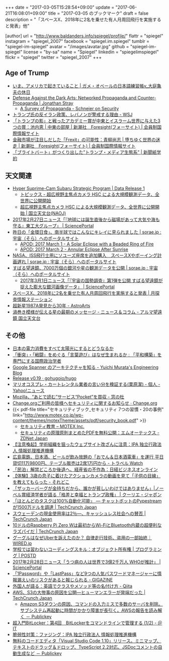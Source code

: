 +++
date = "2017-03-05T15:28:54+09:00"
update = "2017-06-21T16:08:01+09:00"
title = "2017-03-05 のブックマーク"
draft = false
description = "「スペースX、2018年に2名を乗せた有人月周回飛行を実施すると発表」他"

[author]
  url = "http://www.baldanders.info/spiegel/profile/"
  flattr = "spiegel"
  instagram = "spiegel_2007"
  facebook = "spiegel.im.spiegel"
  tumblr = "spiegel-im-spiegel"
  avatar = "/images/avatar.jpg"
  github = "spiegel-im-spiegel"
  license = "by-sa"
  name = "Spiegel"
  linkedin = "spiegelimspiegel"
  flickr = "spiegel"
  twitter = "spiegel_2007"
+++

## Age of Trump

- [いま、アメリカで起きていること | ガメ・オベールの日本語練習帳v_大庭亀夫の休日](https://gamayauber1001.wordpress.com/2017/02/27/trump/)
- [Defense Against the Dark Arts: Networked Propaganda and Counter-Propaganda | Jonathan Stray](http://jonathanstray.com/networked-propaganda-and-counter-propaganda)
    - [A Survey of Propaganda - Schneier on Security](https://www.schneier.com/blog/archives/2017/02/a_survey_of_pro.html)
- [トランプ氏の反イラン政策、レバノンが警戒する理由 - WSJ](http://jp.wsj.com/articles/SB10766636087242413531904582646252193905784)
- [「トランプの影」と戦ったアカデミー賞が中東とイスラーム世界に与えた3つの賞：池内恵 | 中東の部屋 | 新潮社　Foresight(フォーサイト) | 会員制国際情報サイト](http://www.fsight.jp/articles/-/42048)
- [金融市場が注目しだした「Frexit」の可能性：青柳尚志 | 堕ちゆく世界の迷走 | 新潮社　Foresight(フォーサイト) | 会員制国際情報サイト](http://www.fsight.jp/articles/-/42057)
- [「ブライトバート」がつくり出した”トランプ・メディア生態系” | 新聞紙学的](https://kaztaira.wordpress.com/2017/03/04/%e3%80%8c%e3%83%96%e3%83%a9%e3%82%a4%e3%83%88%e3%83%90%e3%83%bc%e3%83%88%e3%80%8d%e3%81%8c%e3%81%a4%e3%81%8f%e3%82%8a%e5%87%ba%e3%81%97%e3%81%9f%e3%83%88%e3%83%a9%e3%83%b3%e3%83%97%e3%83%bb%e3%83%a1/)

## 天文関連

- [Hyper Suprime-Cam Subaru Strategic Program | Data Release 1](https://hsc-release.mtk.nao.ac.jp/doc/)
    - [トピックス - 超広視野主焦点カメラ HSC による大規模観測データ、全世界に公開開始](http://subarutelescope.org/Topics/2017/02/27/j_index.html)
    - [超広視野主焦点カメラ HSC による大規模観測データ、全世界に公開開始 | 国立天文台(NAOJ)](http://www.nao.ac.jp/news/topics/2017/20170228-subaru.html)
- [2017年2月27日ニュース「『地球には誕生直後から磁場があって大気や海も守る』東工大グループ」 | SciencePortal](http://scienceportal.jst.go.jp/news/newsflash_review/newsflash/2017/02/20170227_01.html)
- [昨日の「金環日食」、南半球ではこんなにキレイに見られました | sorae.jp : 宇宙（そら）へのポータルサイト](http://sorae.jp/030201/2017_02_27_sun.html)
    - [APOD: 2017 March 1 - A Solar Eclipse with a Beaded Ring of Fire](https://apod.nasa.gov/apod/ap170301.html)
    - [APOD: 2017 March 2 - Annular Eclipse After Sunrise](https://apod.nasa.gov/apod/ap170302.html)
- [NASA、ISS飛行士用にソユーズ座席を追加購入　スペースXやボーイング計画遅れ | sorae.jp : 宇宙（そら）へのポータルサイト](http://sorae.jp/030201/2017_03_01_nasa.html)
- [すばる望遠鏡、7000万個の銀河や星の観測データを公開 | sorae.jp : 宇宙（そら）へのポータルサイト](http://sorae.jp/030201/2017_03_01_subaru.html)
    - [2017年3月1日ニュース「『宇宙の国勢調査』第1弾を公開 すばる望遠鏡が捉えた膨大な銀河画像データ」 | SciencePortal](http://scienceportal.jst.go.jp/news/newsflash_review/newsflash/2017/03/20170301_01.html)
- [スペースX、2018年に2名を乗せた有人月周回飛行を実施すると発表 | 月探査情報ステーション](http://moonstation.jp/blog/lunarexp/spacex-announced-manned-space-flight-to-the-moon-and-back-in-2018)
- [超新星1987A発見から30年 - AstroArts](http://www.astroarts.co.jp/article/hl/a/8983_sn1987a)
- [渦巻き模様が伝える星の最期のメッセージ - ニュース＆コラム - アルマ望遠鏡 国立天文台](http://alma.mtk.nao.ac.jp/j/news/info/2017/0303post_698.html)

## その他

- [日本の電力消費をすべて太陽光にするとどうなるか](http://thutmose.blog.jp/archives/69589222.html)
- [「衝突」・「戦闘」をめぐる「言葉遊び」はなぜ生まれるか : 「平和構築」を専門にする国際政治学者](http://shinodahideaki.blog.jp/archives/14255942.html)
- [Google Spanner のアーキテクチャを知る - Yuichi Murata's Engineering Blog](http://yuichi1004.hatenablog.com/entry/2017/02/26/162204)
- [Release v0.19 · gohugoio/hugo](https://github.com/gohugoio/hugo/releases/tag/v0.19)
- [マリオコスプレ・カートレンタル業者の言い分を検証する(栗原潔) - 個人 - Yahoo!ニュース](https://news.yahoo.co.jp/byline/kuriharakiyoshi/20170227-00068168/)
- [Mozilla、“あとで読む”サービス“Pocket”を買収 - 窓の杜](http://forest.watch.impress.co.jp/docs/news/1046685.html)
- [Change.orgご利用の皆様へセキュリティに関するお知らせ · Change.org](https://www.change.org/l/jp/cloudflare_security)
- {{< pdf-file title="セキュリティブック_セキュリティ 7つの習慣・20の事例" link="http://www.motex.co.jp/wp-content/themes/motexTheme/assets/pdf/security_book.pdf" >}}
    - [セキュリティ教育 – MOTEX Inc.](http://www.motex.co.jp/vision/enlightenment_activity/education_book/)
    - [セキュリティの原理原則まとめたPDFを無料公開：エムオーテックス - ZDNet Japan](https://japan.zdnet.com/article/35097210/)
- [【注意喚起】学術組織を狙ったウェブサイト改ざんに注意：IPA 独立行政法人 情報処理推進機構](http://www.ipa.go.jp/security/announce/academy_website.html)
- [広島電鉄、日本酒、ビールが飲み放題の「おでん＆日本酒電車」を運行 平日貸切11万9800円、テーブル販売は2席1万円から - トラベル Watch](http://travel.watch.impress.co.jp/docs/news/1046507.html)
- [「民泊」解禁どころか後退へ、経産省の不作為：日経ビジネスオンライン](http://business.nikkeibp.co.jp/atcl/report/16/022400113/022700002/?rt=nocnt)
- [【体験】3歳の息子に着けたアクションカメラの動画を見て「子供の目線」を教えてもらった - それどこ](http://srdk.rakuten.jp/entry/2017/02/28/110000)
- [「ザッカーバーグが金持ちだから、誰かが貧しいわけではありません」|ノーベル賞経済学者が語る「格差と幸福とトランプ政権」 | クーリエ・ジャポン](http://courrier.jp/translation/78231/)
- [「ほとんどのタスクは100%自動化可能」 ― チャットボットのPypestreamが1500万ドルを調達 | TechCrunch Japan](http://jp.techcrunch.com/2017/03/01/20170228pypestream-series-a/)
- [スウェーデンの現金使用率は2％―、キャッシュレス社会への賛否 | TechCrunch Japan](http://jp.techcrunch.com/2017/03/01/20170226cash-is-no-longer-king/)
- [10ドルのRaspberry Pi Zero Wは最初からWi-FiとBluetooth内蔵の超便利なラズパイだ | TechCrunch Japan](http://jp.techcrunch.com/2017/03/01/20170228the-10-raspberry-pi-zero-w-is-the-teeniest-little-wi-fi-enabled-computer-youve-ever-seen/)
- [グーグルはなぜUberを訴えたのか？ 自律走行技術、盗用の一部始終｜WIRED.jp](http://wired.jp/2017/02/28/uber-google/)
- [学校では習わないコーディングスキル：オブジェクト所有権 | プログラミング | POSTD](http://postd.cc/object-ownership/)
- [2017年2月28日ニュース「うつ病の人は世界で3億2千万人 WHOが推計」 | SciencePortal](http://scienceportal.jst.go.jp/news/newsflash_review/newsflash/2017/02/20170228_01.html)
- [「1Password」や「LastPass」など9つの人気パスワードマネージャーに情報漏えいのリスクがあると報じられる - GIGAZINE](http://gigazine.net/news/20170302-9-password-manager-leaking-secret/)
- [外国人が語る：英語でクラスやメソッド等の名付け方 - Qiita](http://qiita.com/gazayas/items/3d352d1b6ec9a225c6f6)
- [AWS、S3の大惨事の原因を公開―ヒューマンエラーが発端だった | TechCrunch Japan](http://jp.techcrunch.com/2017/03/03/20170302aws-cloudsplains-what-happend-to-s3-storage-on-monday/)
    - [Amazon S3ダウンの原因、コマンドの入力ミスで多数のサーバを削除。サブシステム再起動に時間がかかり障害が長引く。AWSの報告を読み解く － Publickey](http://www.publickey1.jp/blog/17/amazon_s3aws_1.html)
- [超入門BitLocker：第4回　BitLockerをコマンドラインで管理する (1/2) - ＠IT](http://www.atmarkit.co.jp/ait/articles/1703/03/news039.html)
- [脆弱性対策：ファジング：IPA 独立行政法人 情報処理推進機構](http://www.ipa.go.jp/security/vuln/fuzzing.html)
- [無料のコードエディタ「Visual Studio Code 1.10」リリース。ミニマップ、テキストのドラッグ＆ドロップ、TypeScript 2.2対応、JSDocコメントの自動生成など － Publickey](http://www.publickey1.jp/blog/17/visual_studio_code_110typescript_22jsdoc.html)
